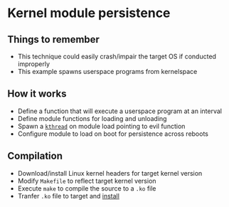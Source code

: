 # Kernel module persistence

## Things to remember
  *  This technique could easily crash/impair the target OS if conducted improperly
  *  This example spawns userspace programs from kernelspace

## How it works  
  *  Define a function that will execute a userspace program at an interval
  *  Define module functions for loading and unloading
  *  Spawn a [`kthread`](https://www.cs.fsu.edu/~cop4610t/lectures/project2/kthreads/kthreads.pdf) on module load pointing to evil function
  *  Configure module to load on boot for persistence across reboots

## Compilation  
  *  Download/install Linux kernel headers for target kernel version
  *  Modify `Makefile` to reflect target kernel version
  *  Execute `make` to compile the source to a `.ko` file
  *  Tranfer `.ko` file to target and [install](https://github.com/SpacemanHenry/hacknotes/tree/main/Post%20Exploitation/Persistence/Linux#kernel-module)
